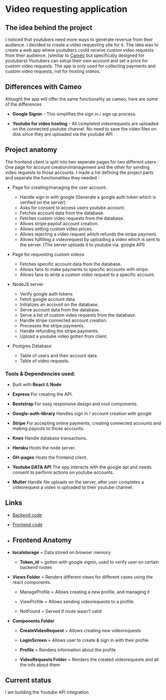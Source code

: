 

# Video requesting application

## The idea behind the project

I noticed that youtubers need more ways to generate revenue from their audience. I decided to create a video requesting site for it. The idea was to create a web app where youtubers could receive custom video requests from their audience. (similiar to [Cameo](https://www.cameo.com) but specifically designed for youtubers) Youtubers can setup their own account and set a price for custom video requests. The app is only used for collecting payments and custom video requests, not for hosting videos.


## Differences with Cameo

Altought the app will offer the same functionality as cameo, here are some of the differences

- **Google Signin** - This simplifies the sign in / sign up process.

- **Youtube for video hosting** - All completed videorequests are uploaded on the connected youtube channel. No need to save the video files on disk since they are uploaded via the youtube API


## Project anatomy

The frontend client is split into two seperate pages for two different users : One page for account creation/management and the other for sending video requests to those accounts. I made a list defining the project parts and seperate the functionalities they needed :

- Page for creating/managing the user account. 
    - Handle sign in with google (Generate a google auth token which is verified on the server)
    - Asks for consent to access users youtube account.
    - Fetches account data from the database.
    - Fetches custom video requests from the database.
    - Allows stripe payout account creation.
    - Allows setting custom video prices.
    - Allows rejecting a video request which refunds the stripe payment.
    - Allows fulfilling a videorequest by uploading a video which is sent to the server. (The server uploads it to youtube via. google API)
    

- Page for requesting custom videos
    - Fetches specific account data from the database.
    - Allows fans to make payments to specific accounts with stripe.
    - Allows fans to write a custom video request to a specific account.


- NodeJS server
    - Verify google auth tokens
    - Fetch google account data.
    - Initializes an account on the database.
    - Serve account data from the database.
    - Serve a list of custom video requests from the database.
    - Handle stripe connected account creation.
    - Processes the stripe payments.
    - Handle refunding the stripe payments.
    - Upload a youtube video gotten from client.


- Postgres Database
    - Table of users and their account data.
    - Table of video requests.


 ### Tools & Dependencies used: 

- Built with **React** & **Node**

- **Express** For creating the API.

- **Bootstrap** For easy responsive design and cool components.

- **Google-auth-library** Handles sign in / account creation with google

- **Stripe** For accepting online payments, creating connected accounts and making payouts to those accounts.

- **Knex** Handle database transactions.

- **Heroku** Hosts the node server.

- **GH-pages** Hosts the frontend client.

- **Youtube DATA API** The app interacts with the google api and needs consent to perform actions on youtube accounts.

- **Multer** Handle file uploads on the server, after user completes a videorequest a video is uploaded to their youtube channel.


## Links

- [Backend code](https://github.com/Jupemon/Video-Requester-Backend)
- [Frontend code](https://github.com/Jupemon/video-requester)



- ## Frontend Anatomy

- **localstorage** = Data stored on browser memory

    - **Token_id** = gotten with google signin, used to verify user on certain backend routes


- **Views Folder** = Renders different views for different cases using the react components.

    - ManageProfile = Allows creating a new profile, and managing it
    
    - ViewProfile = Allows sending videorequests to a profile.

    - NotFound = Served if route wasn't valid

- **Components Folder**

    - **CreateVideoRequest** = Allows creating new videorequests

    - **LoginScreen** = Allows user to create & sign in with their profile

    - **Profile** = Renders information about the profile

    - **VideoRequests Folder** = Renders the created videorequests and all the info about them


## Current status

I am building the Youtube API integration
